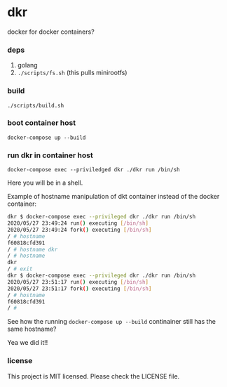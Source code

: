 # dkr

docker for docker containers?

### deps

1. golang
1. `./scripts/fs.sh` (this pulls minirootfs)

### build

`./scripts/build.sh`

### boot container host

`docker-compose up --build`

### run dkr in container host

`docker-compose exec --priviledged dkr ./dkr run /bin/sh`

Here you will be in a shell.

Example of hostname manipulation of dkt container instead of the docker container:

```bash
dkr $ docker-compose exec --privileged dkr ./dkr run /bin/sh
2020/05/27 23:49:24 run() executing [/bin/sh]
2020/05/27 23:49:24 fork() executing [/bin/sh]
/ # hostname
f60818cfd391
/ # hostname dkr
/ # hostname
dkr
/ # exit
dkr $ docker-compose exec --privileged dkr ./dkr run /bin/sh
2020/05/27 23:51:17 run() executing [/bin/sh]
2020/05/27 23:51:17 fork() executing [/bin/sh]
/ # hostname
f60818cfd391
/ # 
```

See how the running `docker-compose up --build` continainer still has the same hostname?

Yea we did it!!

### license

This project is MIT licensed. Please check the LICENSE file.
